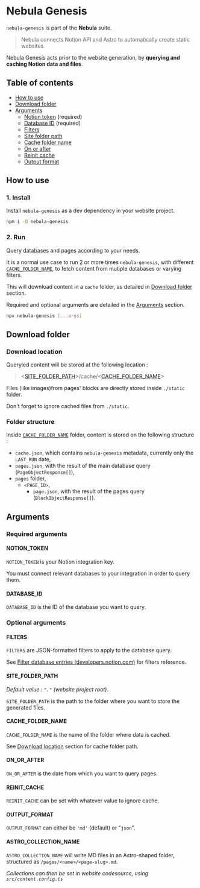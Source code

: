 # Nebula Genesis

`nebula-genesis` is part of the **Nebula** suite.

> Nebula connects Notion API and Astro to automatically create static websites.

Nebula Genesis acts prior to the website generation, by **querying and caching Notion data and files**.

## Table of contents

- [How to use](#how-to-use)
- [Download folder](#download-folder)
- [Arguments](#arguments)
  - [Notion token](#notion-token) (required)
  - [Database ID](#database-id) (required)
  - [Filters](#filters)
  - [Site folder path](#site-folder-path)
  - [Cache folder name](#cache-folder-name)
  - [On or after](#on-or-after)
  - [Reinit cache](#reinit-cache)
  - [Output format](#output-format)

## How to use

### 1. Install

Install `nebula-genesis` as a dev dependency in your website project.

```bash
npm i -D nebula-genesis
```

### 2. Run

Query databases and pages according to your needs.

It is a normal use case to run 2 or more times `nebula-genesis`, with different [`CACHE_FOLDER_NAME`](#cachefoldername), to fetch content from mutiple databases or varying filters.

This will download content in a `cache` folder, as detailed in [Download folder](#download-folder) section.

Required and optional arguments are detailed in the [Arguments](#arguments) section.

```bash
npx nebula-genesis [...args]
```

## Download folder

### Download location

Queryied content will be stored at the following location :

> <[SITE_FOLDER_PATH](#sitefolderpath)>/cache/<[CACHE_FOLDER_NAME](#cachefoldername)>

Files (like images)from pages' blocks are directly stored inside `./static` folder.

Don't forget to ignore cached files from `./static`.

### Folder structure

Inside [`CACHE_FOLDER_NAME`](#cachefoldername) folder, content is stored on the following structure :

- `cache.json`, which contains `nebula-genesis` metadata, currently only the `LAST_RUN` date,
- `pages.json`, with the result of the main database query (`PageObjectResponse[]`),
- `pages` folder,
  - `<PAGE_ID>`,
    - `page.json`, with the result of the pages query (`BlockObjectResponse[]`).

## Arguments

### Required arguments

#### NOTION_TOKEN

`NOTION_TOKEN` is your Notion integration key.

You must connect relevant databases to your integration in order to query them.

#### DATABASE_ID

`DATABASE_ID` is the ID of the database you want to query.

### Optional arguments

#### FILTERS

`FILTERS` are JSON-formatted filters to apply to the database query.

See [Filter database entries (developers.notion.com)](https://developers.notion.com/reference/post-database-query-filter) for filters reference.

#### SITE_FOLDER_PATH

_Default value : `"."` (website project root)_.

`SITE_FOLDER_PATH` is the path to the folder where you want to store the generated files.

#### CACHE_FOLDER_NAME

`CACHE_FOLDER_NAME` is the name of the folder where data is cached.

See [Download location](#download-location) section for cache folder path.

#### ON_OR_AFTER

`ON_OR_AFTER` is the date from which you want to query pages.

#### REINIT_CACHE

`REINIT_CACHE` can be set with whatever value to ignore cache.

#### OUTPUT_FORMAT

`OUTPUT_FORMAT` can either be `'md'` (default) or "`json`".

#### ASTRO_COLLECTION_NAME

`ASTRO_COLLECTION_NAME` will write MD files in an Astro-shaped folder, structured as `/pages/<name>/<page-slug>.md`.

_Collections can then be set in website codesource, using `src/content.config.ts`_
